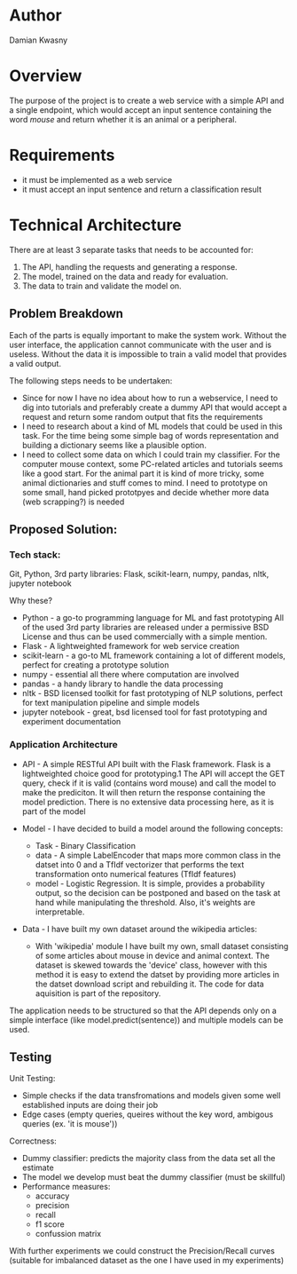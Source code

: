 # Author

Damian Kwasny

# Overview

The purpose of the project is to create a web service with a simple API and a
single endpoint, which would accept an input sentence containing the word
_mouse_ and return whether it is an animal or a peripheral.

# Requirements

* it must be implemented as a web service
* it must accept an input sentence and return a classification result

# Technical Architecture

There are at least 3 separate tasks that needs to be accounted for:

   1. The API, handling the requests and generating a response.
   2. The model, trained on the data and ready for evaluation.
   3. The data to train and validate the model on.

## Problem Breakdown

Each of the parts is equally important to make the system work. Without the
user interface, the application cannot communicate with the user and is useless.
Without the data it is impossible to train a valid model that provides a valid
output.

The following steps needs to be undertaken:

  * Since for now I have no idea about how to run a webservice, I need to dig into tutorials and preferably create a dummy API that would accept a
request and return some random output that fits the requirements
  * I need to research about a kind of ML models that could be used in this task. For the time being some simple bag of words representation and building a dictionary seems like a plausible option.
  * I need to collect some data on which I could train my classifier. For the computer mouse context, some PC-related articles and tutorials seems like a good start. For the animal part it is kind of more tricky, some animal dictionaries and stuff comes to mind. I need to prototype on some small, hand picked prototpyes and decide whether more data (web scrapping?) is needed

## Proposed Solution:

### Tech stack:
Git, Python, 3rd party libraries: Flask, scikit-learn, numpy, pandas, nltk, jupyter notebook

Why these?
  * Python - a go-to programming language for ML and fast prototyping
  All of the used 3rd party libraries are released under a permissive BSD License and thus can be used commercially with a simple mention.
  * Flask - A lightweighted framework for web service creation
  * scikit-learn - a go-to ML framework containing a lot of different models, perfect for creating a prototype solution
  * numpy - essential all there where computation are involved
  * pandas - a handy library to handle the data processing
  * nltk - BSD licensed toolkit for fast prototyping of NLP solutions, perfect for text manipulation pipeline and simple models
  * jupyter notebook - great, bsd licensed tool for fast prototyping and experiment documentation

### Application Architecture
 *  API - A simple RESTful API built with the Flask framework. Flask is a lightweighted choice good for prototyping.1
 The API will accept the GET query, check if it is valid (contains word mouse) and call the model to make the prediciton.
 It will then return the response containing the model prediction. There is no extensive data processing here, as it
 is part of the model

 *  Model - I have decided to build a model around the following concepts:
    *   Task - Binary Classification
    *   data - A simple LabelEncoder that maps more common class in the datset into 0 and a TfIdf vectorizer that
    performs the text transformation onto numerical features (TfIdf features)
    *   model - Logistic Regression. It is simple, provides a probability output, so the decision can be postponed and
    based on the task at hand while manipulating the threshold. Also, it's weights are interpretable.

 *  Data - I have built my own dataset around the wikipedia articles:
    *   With 'wikipedia' module I have built my own, small dataset consisting of some articles about mouse in device
    and animal context. The dataset is skewed towards the 'device' class, however with this method it is easy to extend
    the datset by providing more articles in the datset download script and rebuilding it. The code for data aquisition is
    part of the repository.

The application needs to be structured so that the API depends only on a simple interface (like model.predict(sentence)) and multiple models can be used.

## Testing

Unit Testing:
  * Simple checks if the data transfromations and models given some well established inputs are doing their job
  * Edge cases (empty queries, queires without the key word, ambigous queries (ex. 'it is mouse'))

Correctness:
  * Dummy classifier: predicts the majority class from the data set all the estimate
  * The model we develop must beat the dummy classifier (must be skillful)
  * Performance measures:
    * accuracy
    * precision
    * recall
    * f1 score
    * confussion matrix

  With further experiments we could construct the Precision/Recall curves (suitable for imbalanced dataset as the one
  I have used in my experiments)
